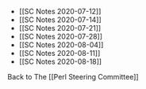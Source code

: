 - [[SC Notes 2020-07-12]]
- [[SC Notes 2020-07-14]]
- [[SC Notes 2020-07-21]]
- [[SC Notes 2020-07-28]]
- [[SC Notes 2020-08-04]]
- [[SC Notes 2020-08-11]]
- [[SC Notes 2020-08-18]]

Back to The [[Perl Steering Committee]]